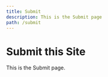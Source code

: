 ```yaml
---
title: Submit
description: This is the Submit page
path: /submit
---
```


# Submit this Site

This is the Submit page.